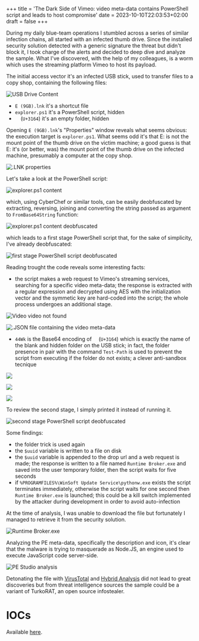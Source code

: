 +++
title = 'The Dark Side of Vimeo: video meta-data contains PowerShell script and leads to host compromise'
date = 2023-10-10T22:03:53+02:00
draft = false
+++

During my daily blue-team operations I stumbled across a series of similar infection chains, all started with an infected thumb drive. Since the installed security solution detected with a generic signature the threat but didn't block it, I took charge of the alerts and decided to deep dive and analyze the sample. What I've discovered, with the help of my colleagues, is a worm which uses the streaming platform Vimeo to host its payload.

The initial access vector it's an infected USB stick, used to transfer files to a copy shop, containing the following files:

![USB Drive Content](images/usb_drive_content.png)

- `E (9GB).lnk` it's a shortcut file
- `explorer.ps1` it's a PowerShell script, hidden
- `ㅤ` (`U+3164`) it's an empty folder, hidden

Opening `E (9GB).lnk`'s "Properties" window reveals what seems obvious: the execution target is `explorer.ps1`. What seems odd it's that E: is not the mount point of the thumb drive on the victim machine; a good guess is that E: it's (or better, was) the mount point of the thumb drive on the infected machine, presumably a computer at the copy shop.

![.LNK properties](images/shortcut_properties.png)

Let's take a look at the PowerShell script:

![explorer.ps1 content](images/0_stage_powershell_script.png)

which, using CyberChef or similar tools, can be easily deobfuscated by extracting, reversing, joining and converting the string passed as argument to `FromBase64String` function:

![explorer.ps1 content deobfuscated](images/0_stage_powershell_script_clean.png)

which leads to a first stage PowerShell script that, for the sake of simplicity, I've already deobfuscated:

![first stage PowerShell script deobfuscated](images/1_stage_powershell_script_clean.png)

Reading trought the code reveals some interesting facts:

- the script makes a web request to Vimeo's streaming services, searching for a specific video meta-data; the response is extracted with a regular expression and decrypted using AES with the initialization vector and the symmetic key are hard-coded into the script; the whole process undergoes an additional stage.

![Video video not found](images/vimeo_video.png)

![.JSON file containing the video meta-data](images/vimeo_video_metadata.png)

- `44Wk` is the Base64 encoding of `ㅤ` (`U+3164`) which is exactly the name of the blank and hidden folder on the USB stick; in fact, the folder presence in pair with the command `Test-Path` is used to prevent the script from executing if the folder do not exists; a clever anti-sandbox tecnique

![](images/unicode_char.png)

![](images/unicode_char_bin.png)

![](images/unicode_char_anti_sandbox.png)

To review the second stage, I simply printed it instead of running it.

![second stage PowerShell script deobfuscated](images/2_stage_powershell_script_clean.png)

Some findings:

- the folder trick is used again
- the `$uuid` variable is written to a file on disk
- the `$uuid` variable is appended to the drop url and a web request is made; the response is written to a file named `Runtime Broker.exe` and saved into the user temporary folder, then the script waits for five seconds
- if `%PROGRAMFILES%\WinSoft Update Service\pythonw.exe` exists the script terminates immediately, otherwise the script waits for one second then `Runtime Broker.exe` is launched; this could be a kill switch implemented by the attacker during development in order to avoid auto-infection

At the time of analysis, I was unable to download the file but fortunately I managed to retrieve it from the security solution.

![Runtime Broker.exe](images/runtime_broker.png)

Analyzing the PE meta-data, specifically the description and icon, it's clear that the malware is trying to masquerade as Node.JS, an engine used to execute JavaScript code server-side.

![PE Studio analysis](images/pe_studio_analysis.png)

Detonating the file with [VirusTotal](https://www.virustotal.com/gui/file/a4f20b60a50345ddf3ac71b6e8c5ebcb9d069721b0b0edc822ed2e7569a0bb40) and [Hybrid Analysis](https://www.hybrid-analysis.com/sample/a4f20b60a50345ddf3ac71b6e8c5ebcb9d069721b0b0edc822ed2e7569a0bb40) did not lead to great discoveries but from threat intelligence sources the sample could be a variant of TurkoRAT, an open source infostealer.

# IOCs

Available [here](iocs.csv).